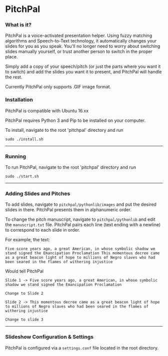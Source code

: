 # PitchPal 
### What is it?
PitchPal is a voice-activated presentation helper. Using fuzzy matching algorithms and Speech-to-Text technology, it automatically changes your slides for you as you speak. You'll no longer need to worry about switching slides manually yourself, or trust another person to switch in the proper place.

Simply add a copy of your speech/pitch (or just the parts where you want it to switch) and add the slides you want it to present, and PitchPal will handle the rest.

Currently PitchPal only supports .GIF image format.

### Installation
PitchPal is compatible with Ubuntu 16.xx

PitchPal requires Python 3 and Pip to be installed on your computer.

To install, navigate to the root 'pitchpal' directory and run

  `sudo ./install.sh`

---

### Running
To run PitchPal, navigate to the root 'pitchpal' directory and run

  `sudo ./start.sh`

---

### Adding Slides and Pitches
To add slides, navigate to `pitchpal/pythonlib/images` and put the desired slides in there. PitchPal presents them in alphanumeric order.

To change the pitch manuscript, navigate to `pitchpal/pythonlib` and edit the `manuscript.txt` file. PitchPal pairs each line (text ending with a newline) to correspond to each slide in order.

For example, the text:

`
Five score years ago, a great American, in whose symbolic shadow we stand signed the Emancipation Proclamation
This momentous decree came as a great beacon light of hope to millions of Negro slaves who had been seared in the flames of withering injustice
`

Would tell PitchPal

`
Slide 1 -> Five score years ago, a great American, in whose symbolic shadow we stand signed the Emancipation Proclamation
`

`
Change to Slide 2
`

`
Slide 2 -> This momentous decree came as a great beacon light of hope to millions of Negro slaves who had been seared in the flames of withering injustice
`

`
Change to slide 3
`

---

### Slideshow Configuration & Settings
PitchPal is configured via a `settings.conf` file located in the root directory.
